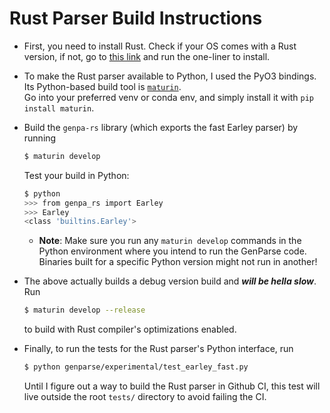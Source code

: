 # Rust Parser Build Instructions

* First, you need to install Rust.  Check if your OS comes with a Rust version, if not, 
  go to [this link](https://www.rust-lang.org/tools/install) and run the one-liner to install.
* To make the Rust parser available to Python, I used the PyO3 bindings. Its Python-based build tool is
  [`maturin`](https://github.com/PyO3/maturin).  
  Go into your preferred venv or conda env, and simply install it with `pip install maturin`.
* Build the `genpa-rs` library (which exports the fast Earley parser) by running
  ```bash
  $ maturin develop
  ```
  Test your build in Python:
  ```bash
  $ python
  >>> from genpa_rs import Earley
  >>> Earley
  <class 'builtins.Earley'>
  ```

  * **Note**: Make sure you run any `maturin develop` commands in the Python environment where you intend to run the
    GenParse code.  Binaries built for a specific Python version might not run in another!
* The above actually builds a debug version build and ***will be hella slow***. Run
  ```bash
  $ maturin develop --release
  ```
  to build with Rust compiler's optimizations enabled.
* Finally, to run the tests for the Rust parser's Python interface, run
  ```bash
  $ python genparse/experimental/test_earley_fast.py
  ```
  Until I figure out a way to build the Rust parser in Github CI, this test will live outside the root `tests/`
  directory to avoid failing the CI.
